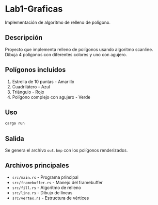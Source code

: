 # Lab1-Graficas

Implementación de algoritmo de relleno de polígono.

## Descripción
Proyecto que implementa relleno de polígonos usando algoritmo scanline. Dibuja 4 polígonos con diferentes colores y uno con agujero.

## Polígonos incluidos
1. Estrella de 10 puntas - Amarillo
2. Cuadrilátero - Azul  
3. Triángulo - Rojo
4. Polígono complejo con agujero - Verde

## Uso
```bash
cargo run
```

## Salida
Se genera el archivo `out.bmp` con los polígonos renderizados.

## Archivos principales
- `src/main.rs` - Programa principal
- `src/framebuffer.rs` - Manejo del framebuffer
- `src/fill.rs` - Algoritmo de relleno
- `src/line.rs` - Dibujo de líneas
- `src/vertex.rs` - Estructura de vértices